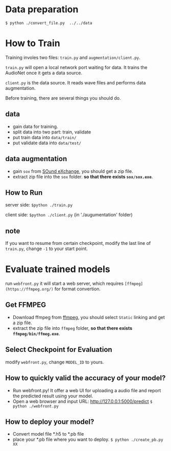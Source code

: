# Data preparation
`$ python ./convert_file.py  ../../data`

# How to Train
Training involes two files: `train.py` and `augmentation/client.py`.

`train.py` will open a local network port waiting for data. 
It trains the AudioNet once it gets a data source.

`client.py` is the data source. It reads wave files and performs data augmentation.

Before training, there are several things you should do.

## data
* gain data for training. 
* split data into two part: train, validate
* put train data into `data/train/`
* put validate data into `data/test/`

## data augmentation
* gain `sox` from [SOund eXchange](https://sourceforge.net/projects/sox/files/sox/14.4.2/), you should get a zip file.
* extract zip file into the `sox` folder. __so that there exists `sox/sox.exe`__.

## How to Run
server side: `$python ./train.py`

client side: `$python ./client.py` (in './augumentation' folder)

## note
If you want to resume from certain checkpoint, modify the last line of `train.py`, change `-1` to your start point.

# Evaluate trained models
run `webfront.py` it will start a web server, which requires `[ffmpeg](https://ffmpeg.org/)` for format convertion.

## Get FFMPEG
* Download ffmpeg from [ffmpeg](http://ffmpeg.zeranoe.com/builds/), you should select `Static` linking and get a zip file.
* extract the zip file into `ffmpeg` folder, __so that there exists `ffmpeg/bin/ffmeg.exe`__.

## Select Checkpoint for Evaluation
modify `webfront.py`, change `MODEL_ID` to yours.

## How to quickly valid the accuracy of your model?  
*  Run webfront.py! It offer a web UI for uploading a audio file and report the predicted result using your model. 
*  Open a web browser and input URL: http://127.0.0.1:5000/predict 
`$ python ./webfront.py`

## How to deploy your model? 
*  Convert model file *.h5 to *.pb file 
*  place your *.pb file where you want to deploy.
`$ python ./create_pb.py  XX`

